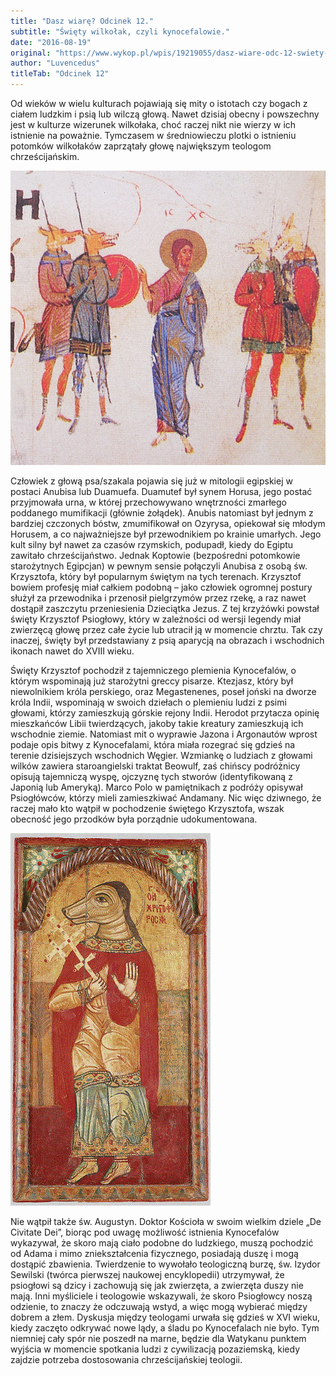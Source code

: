 ```yaml
---
title: "Dasz wiarę? Odcinek 12."
subtitle: "Święty wilkołak, czyli kynocefalowie."
date: "2016-08-19"
original: "https://www.wykop.pl/wpis/19219055/dasz-wiare-odc-12-swiety-wilkolak-czyli-kynocefalo/"
author: "Luvencedus"
titleTab: "Odcinek 12"
---
```


Od wieków w wielu kulturach pojawiają się mity o istotach czy bogach z ciałem ludzkim i psią lub wilczą głową. Nawet dzisiaj obecny i powszechny jest w kulturze wizerunek wilkołaka, choć raczej nikt nie wierzy w ich istnienie na poważnie. Tymczasem w średniowieczu plotki o istnieniu potomków wilkołaków zaprzątały głowę największym teologom chrześcijańskim.

!["Wyobrażenie kynocefalów w psałterzu kijowskim z XIV wieku"](../images/odc12/psalter_cynocephali.jpg "Wyobrażenie kynocefalów w psałterzu kijowskim z XIV wieku")

Człowiek z głową psa/szakala pojawia się już w mitologii egipskiej w postaci Anubisa lub Duamuefa. Duamutef był synem Horusa, jego postać przyjmowała urna, w której przechowywano wnętrzności zmarłego poddanego mumifikacji (głównie żołądek). Anubis natomiast był jednym z bardziej czczonych bóstw, zmumifikował on Ozyrysa, opiekował się młodym Horusem, a co najważniejsze był przewodnikiem po krainie umarłych. Jego kult silny był nawet za czasów rzymskich, podupadł, kiedy do Egiptu zawitało chrześcijaństwo. Jednak Koptowie (bezpośredni potomkowie starożytnych Egipcjan) w pewnym sensie połączyli Anubisa z osobą św. Krzysztofa, który był popularnym świętym na tych terenach. Krzysztof bowiem profesję miał całkiem podobną – jako człowiek ogromnej postury służył za przewodnika i przenosił pielgrzymów przez rzekę, a raz nawet dostąpił zaszczytu przeniesienia Dzieciątka Jezus. Z tej krzyżówki powstał święty Krzysztof Psiogłowy, który w zależności od wersji legendy miał zwierzęcą głowę przez całe życie lub utracił ją w momencie chrztu. Tak czy inaczej, święty był przedstawiany z psią aparycją na obrazach i wschodnich ikonach nawet do XVIII wieku.

Święty Krzysztof pochodził z tajemniczego plemienia Kynocefalów, o którym wspominają już starożytni greccy pisarze. Ktezjasz, który był niewolnikiem króla perskiego, oraz Megastenenes, poseł joński na dworze króla Indii, wspominają w swoich dziełach o plemieniu ludzi z psimi głowami, którzy zamieszkują górskie rejony Indii. Herodot przytacza opinię mieszkańców Libii twierdzących, jakoby takie kreatury zamieszkują ich wschodnie ziemie. Natomiast mit o wyprawie Jazona i Argonautów wprost podaje opis bitwy z Kynocefalami, która miała rozegrać się gdzieś na terenie dzisiejszych wschodnich Węgier. Wzmiankę o ludziach z głowami wilków zawiera staroangielski traktat Beowulf, zaś chińscy podróżnicy opisują tajemniczą wyspę, ojczyznę tych stworów (identyfikowaną z Japonią lub Ameryką). Marco Polo w pamiętnikach z podróży opisywał Psiogłówców, którzy mieli zamieszkiwać Andamany. Nic więc dziwnego, że raczej mało kto wątpił w pochodzenie świętego Krzysztofa, wszak obecność jego przodków była porządnie udokumentowana.

!["Święty Krzysztof z głową wilka na rosyjskiej ikonie"](../images/odc12/christopher_cynocephalus.jpg "Święty Krzysztof z głową wilka na rosyjskiej ikonie")

Nie wątpił także św. Augustyn. Doktor Kościoła w swoim wielkim dziele „De Civitate Dei”, biorąc pod uwagę możliwość istnienia Kynocefalów wykazywał, że skoro mają ciało podobne do ludzkiego, muszą pochodzić od Adama i mimo zniekształcenia fizycznego, posiadają duszę i mogą dostąpić zbawienia. Twierdzenie to wywołało teologiczną burzę, św. Izydor Sewilski (twórca pierwszej naukowej encyklopedii) utrzymywał, że psiogłowi są dzicy i zachowują się jak zwierzęta, a zwierzęta duszy nie mają. Inni myśliciele i teologowie wskazywali, że skoro Psiogłowcy noszą odzienie, to znaczy że odczuwają wstyd, a więc mogą wybierać między dobrem a złem. Dyskusja między teologami urwała się gdzieś w XVI wieku, kiedy zaczęto odkrywać nowe lądy, a śladu po Kynocefalach nie było. Tym niemniej cały spór nie poszedł na marne, będzie dla Watykanu punktem wyjścia w momencie spotkania ludzi z cywilizacją pozaziemską, kiedy zajdzie potrzeba dostosowania chrześcijańskiej teologii.

